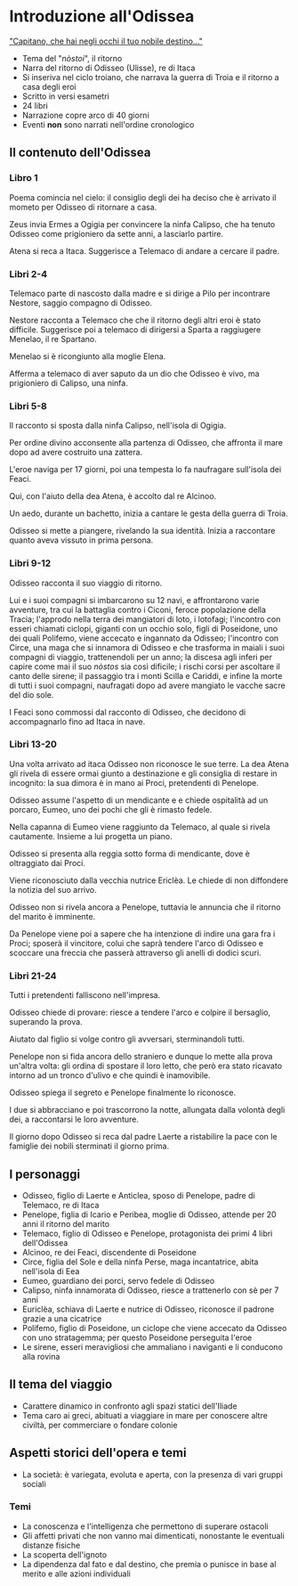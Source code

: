 # Introduzione all'Odissea

["Capitano, che hai negli occhi il tuo nobile destino..."](https://music.youtube.com/watch?v=GXBM1m7EgaE)

- Tema del "*nòstoi*", il ritorno
- Narra del ritorno di Odisseo (Ulisse), re di Itaca
- Si inseriva nel ciclo troiano, che narrava la guerra di Troia e il ritorno a casa degli eroi
- Scritto in versi esametri
- 24 libri
- Narrazione copre arco di 40 giorni
- Eventi **non** sono narrati nell'ordine cronologico

## Il contenuto dell'Odissea

### Libro 1

Poema comincia nel cielo: il consiglio degli dei ha deciso che è arrivato il mometo per Odisseo di ritornare a casa.

Zeus invia Ermes a Ogigia per convincere la ninfa Calipso, che ha tenuto Odisseo come prigioniero da sette anni, a lasciarlo partire.

Atena si reca a Itaca. Suggerisce a Telemaco di andare a cercare il padre.

### Libri 2-4

Telemaco parte di nascosto dalla madre e si dirige a Pilo per incontrare Nestore, saggio compagno di Odisseo.

Nestore racconta a Telemaco che che il ritorno degli altri eroi è stato difficile. Suggerisce poi a telemaco di dirigersi a Sparta a raggiugere Menelao, il re Spartano.

Menelao si è ricongiunto alla moglie Elena.

Afferma a telemaco di aver saputo da un dio che Odisseo è vivo, ma prigioniero di Calipso, una ninfa.

### Libri 5-8

Il racconto si sposta dalla ninfa Calipso, nell'isola di Ogigia.

Per ordine divino acconsente alla partenza di Odisseo, che affronta il mare dopo ad avere costruito una zattera.

L'eroe naviga per 17 giorni, poi una tempesta lo fa naufragare sull'isola dei Feaci.

Qui, con l'aiuto della dea Atena, è accolto dal re Alcinoo.

Un aedo, durante un bachetto, inizia a cantare le gesta della guerra di Troia.

Odisseo si mette a piangere, rivelando la sua identità. Inizia a raccontare quanto aveva vissuto in prima persona.

### Libri 9-12

Odisseo racconta il suo viaggio di ritorno.

Lui e i suoi compagni si imbarcarono su 12 navi, e affrontarono varie avventure, tra cui la battaglia contro i Ciconi, feroce popolazione della Tracia; l'approdo nella terra dei mangiatori di loto, i lotofagi; l'incontro con esseri chiamati ciclopi, giganti con un occhio solo, figli di Poseidone, uno dei quali Polifemo, viene accecato e ingannato da Odisseo; l'incontro con Circe, una maga che si innamora di Odisseo e che trasforma in maiali i suoi compagni di viaggio, trattenendoli per un anno; la discesa agli inferi per capire come mai il suo *nòstos* sia così dificile; i rischi corsi per ascoltare il canto delle sirene; il passaggio tra i monti Scilla e Cariddi, e infine la morte di tutti i suoi compagni, naufragati dopo ad avere mangiato le vacche sacre del dio sole.

I Feaci sono commossi dal racconto di Odisseo, che decidono di accompagnarlo fino ad Itaca in nave.

### Libri 13-20

Una volta arrivato ad itaca Odisseo non riconosce le sue terre. La dea Atena gli rivela di essere ormai giunto a destinazione e gli consiglia di restare in incognito: la sua dimora è in mano ai Proci, pretendenti di Penelope.

Odisseo assume l'aspetto di un mendicante e e chiede ospitalità ad un porcaro, Eumeo, uno dei pochi che gli è rimasto fedele.

Nella capanna di Eumeo viene raggiunto da Telemaco, al quale si rivela cautamente. Insieme a lui progetta un piano.

Odisseo si presenta alla reggia sotto forma di mendicante, dove è oltraggiato dai Proci.

Viene riconosciuto dalla vecchia nutrice Ericlèa. Le chiede di non diffondere la notizia del suo arrivo.

Odisseo non si rivela ancora a Penelope, tuttavia le annuncia che il ritorno del marito è imminente.

Da Penelope viene poi a sapere che ha intenzione di indire una gara fra i Proci; sposerà il vincitore, colui che saprà tendere l'arco di Odisseo e scoccare una freccia che passerà attraverso gli anelli di dodici scuri.

### Libri 21-24

Tutti i pretendenti falliscono nell'impresa.

Odisseo chiede di provare: riesce a tendere l'arco e colpire il bersaglio, superando la prova.

Aiutato dal figlio si volge contro gli avversari, sterminandoli tutti.

Penelope non si fida ancora dello straniero e dunque lo mette alla prova un'altra volta: gli ordina di spostare il loro letto, che però era stato ricavato intorno ad un tronco d'ulivo e che quindi è inamovibile.

Odisseo spiega il segreto e Penelope finalmente lo riconosce.

I due si abbracciano e poi trascorrono la notte, allungata dalla volontà degli dei, a raccontarsi le loro avventure.

Il giorno dopo Odisseo si reca dal padre Laerte a ristabilire la pace con le famiglie dei nobili sterminati il giorno prima.

## I personaggi

- Odisseo, figlio di Laerte e Anticlea, sposo di Penelope, padre di Telemaco, re di Itaca
- Penelope, figlia di Icario e Peribea, moglie di Odisseo, attende per 20 anni il ritorno del marito
- Telemaco, figlio di Odisseo e Penelope, protagonista dei primi 4 libri dell'Odissea
- Alcìnoo, re dei Feaci, discendente di Poseidone
- Circe, figlia del Sole e della ninfa Perse, maga incantatrice, abita nell'isola di Eea
- Eumeo, guardiano dei porci, servo fedele di Odisseo
- Calipso, ninfa innamorata di Odisseo, riesce a trattenerlo con sè per 7 anni
- Euriclèa, schiava di Laerte e nutrice di Odisseo, riconosce il padrone grazie a una cicatrice
- Polifemo, figlio di Poseidone, un ciclope che viene accecato da Odisseo con uno stratagemma; per questo Poseidone perseguita l'eroe
- Le sirene, esseri meravigliosi che ammaliano i naviganti e li conducono alla rovina

## Il tema del viaggio

- Carattere dinamico in confronto agli spazi statici dell'Iliade
- Tema caro ai greci, abituati a viaggiare in mare per conoscere altre civiltà, per commerciare o fondare colonie

## Aspetti storici dell'opera e temi

- La società: è variegata, evoluta e aperta, con la presenza di vari gruppi sociali

### Temi

- La conoscenza e l'intelligenza che permettono di superare ostacoli
- Gli affetti privati che non vanno mai dimenticati, nonostante le eventuali distanze fisiche
- La scoperta dell'ignoto
- La dipendenza dal fato e dal destino, che premia o punisce in base al merito e alle azioni individuali